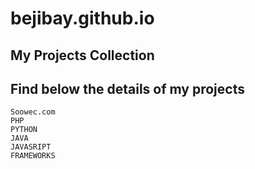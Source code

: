 # bejibay.github.io
## My Projects Collection
## Find below the details of my projects
```
Soowec.com                                   
PHP   
PYTHON
JAVA                 
JAVASRIPT        
FRAMEWORKS

